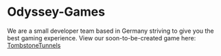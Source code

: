 # Odyssey-Games
We are a small developer team based in Germany striving to give you the best gaming experience. View our soon-to-be-created game here: [TombstoneTunnels](https://github.com/Odyssey-Games/TombstoneTunnels)
